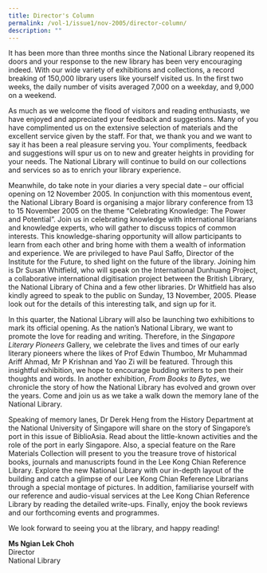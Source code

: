 ```yaml
---
title: Director's Column
permalink: /vol-1/issue1/nov-2005/director-column/
description: ""
---
```

It has been more than three months since the National Library reopened its doors and your response to the new library has been very encouraging indeed. With our wide variety of exhibitions and collections, a record breaking of 150,000 library users like yourself visited us. In the first two weeks, the daily number of visits averaged 7,000 on a weekday, and 9,000 on a weekend.

As much as we welcome the flood of visitors and reading enthusiasts, we have enjoyed and appreciated your feedback and suggestions. Many of you have complimented us on the extensive selection of materials and the excellent service given by the staff. For that, we thank you and we want to say it has been a real pleasure serving you. Your compliments, feedback and suggestions will spur us on to new and greater heights in providing for your needs. The National Library will continue to build on our collections and services so as to enrich your library experience.

Meanwhile, do take note in your diaries a very special date – our official opening on 12 November 2005. In conjunction with this momentous event, the National Library Board is organising a major library conference from 13 to 15 November 2005 on the theme “Celebrating Knowledge: The Power and Potential”. Join us in celebrating knowledge with international librarians and knowledge experts, who will gather to discuss topics of common interests. This knowledge-sharing opportunity will allow participants to learn from each other and bring home with them a wealth of information and experience. We are privileged to have Paul Saffo, Director of the Institute for the Future, to shed light on the future of the library. Joining him is Dr Susan Whitfield, who will speak on the International Dunhuang Project, a collaborative international digitisation project between the British Library, the National Library of China and a few other libraries. Dr Whitfield has also kindly agreed to speak to the public on Sunday, 13 November, 2005. Please look out for the details of this interesting talk, and sign up for it.

In this quarter, the National Library will also be launching two exhibitions to mark its official opening. As the nation’s National Library, we want to promote the love for reading and writing. Therefore, in the *Singapore Literary Pioneers* Gallery, we celebrate the lives and times of our early literary pioneers where the likes of Prof Edwin Thumboo, Mr Muhammad Ariff Ahmad, Mr P Krishnan and Yao Zi will be featured. Through this insightful exhibition, we hope to encourage budding writers to pen their thoughts and words. In another exhibition, *From Books to Bytes*, we chronicle the story of how the National Library has evolved and grown over the years. Come and join us as we take a walk down the memory lane of the National Library.

Speaking of memory lanes, Dr Derek Heng from the History Department at the National University of Singapore will share on the story of Singapore’s port in this issue of BiblioAsia. Read about the little-known activities and the role of the port in early Singapore. Also, a special feature on the Rare Materials Collection will present to you the treasure trove of historical books, journals and manuscripts found in the Lee Kong Chian Reference Library. Explore the new National Library with our in-depth layout of the building and catch a glimpse of our Lee Kong Chian Reference Librarians through a special montage of pictures. In addition, familiarise yourself with our reference and audio-visual services at the Lee Kong Chian Reference Library by reading the detailed write-ups. Finally, enjoy the book reviews and our forthcoming events and programmes.

We look forward to seeing you at the library, and happy reading!

<b>Ms Ngian Lek Choh</b><br>Director<br>  National Library